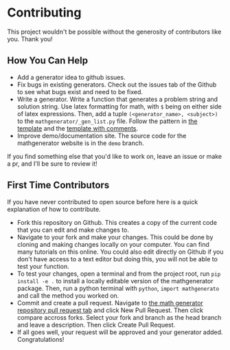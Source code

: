 # Contributing

This project wouldn't be possible without the generosity of contributors like you. Thank you!

## How You Can Help
* Add a generator idea to github issues.
* Fix bugs in existing generators. Check out the issues tab of the Github to see what bugs exist and need to be fixed.
* Write a generator. Write a function that generates a problem string and solution string. Use latex formatting for math, with `$` being on either side of latex expressions. Then, add a tuple `(<generator_name>, <subject>)` to the `mathgenerator/_gen_list.py` file. Follow the pattern in [the template](https://github.com/lukew3/mathgenerator/blob/main/mathgenerator/funcs/template.py) and the [template with comments](https://github.com/lukew3/mathgenerator/blob/main/mathgenerator/funcs/template_comments.py). 
* Improve demo/documentation site. The source code for the mathgenerator website is in the `demo` branch.

If you find something else that you'd like to work on, leave an issue or make a pr, and I'll be sure to review it!

## First Time Contributors
If you have never contributed to open source before here is a quick explanation of how to contribute.

* Fork this repository on Github. This creates a copy of the current code that you can edit and make changes to.
* Navigate to your fork and make your changes. This could be done by cloning and making changes locally on your computer. You can find many tutorials on this online. You could also edit directly on Github if you don't have access to a text editor but doing this, you will not be able to test your function.
* To test your changes, open a terminal and from the project root, run `pip install -e .` to install a locally editable version of the mathgenerator package. Then, run a python terminal with `python`, `import mathgenerato` and call the method you worked on.
* Commit and create a pull request. Navigate to [the math generator repository pull request tab](https://github.com/Todarith/mathGenerator/pulls) and click New Pull Request. Then click compare accross forks. Select your fork and branch as the head branch and leave a description. Then click Create Pull Request.
* If all goes well, your request will be approved and your generator added. Congratulations!
